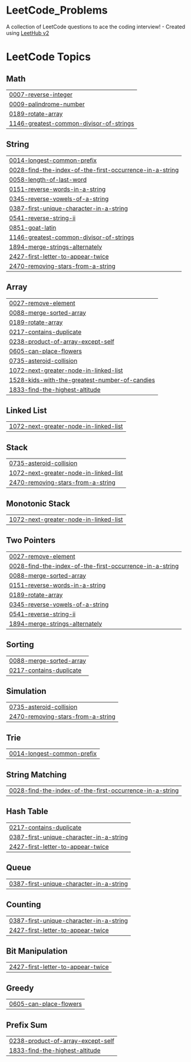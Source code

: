# LeetCode_Problems
A collection of LeetCode questions to ace the coding interview! - Created using [LeetHub v2](https://github.com/arunbhardwaj/LeetHub-2.0)

<!---LeetCode Topics Start-->
# LeetCode Topics
## Math
|  |
| ------- |
| [0007-reverse-integer](https://github.com/SAN-sia305/LeetCode_Problems/tree/master/0007-reverse-integer) |
| [0009-palindrome-number](https://github.com/SAN-sia305/LeetCode_Problems/tree/master/0009-palindrome-number) |
| [0189-rotate-array](https://github.com/SAN-sia305/LeetCode_Problems/tree/master/0189-rotate-array) |
| [1146-greatest-common-divisor-of-strings](https://github.com/SAN-sia305/LeetCode_Problems/tree/master/1146-greatest-common-divisor-of-strings) |
## String
|  |
| ------- |
| [0014-longest-common-prefix](https://github.com/SAN-sia305/LeetCode_Problems/tree/master/0014-longest-common-prefix) |
| [0028-find-the-index-of-the-first-occurrence-in-a-string](https://github.com/SAN-sia305/LeetCode_Problems/tree/master/0028-find-the-index-of-the-first-occurrence-in-a-string) |
| [0058-length-of-last-word](https://github.com/SAN-sia305/LeetCode_Problems/tree/master/0058-length-of-last-word) |
| [0151-reverse-words-in-a-string](https://github.com/SAN-sia305/LeetCode_Problems/tree/master/0151-reverse-words-in-a-string) |
| [0345-reverse-vowels-of-a-string](https://github.com/SAN-sia305/LeetCode_Problems/tree/master/0345-reverse-vowels-of-a-string) |
| [0387-first-unique-character-in-a-string](https://github.com/SAN-sia305/LeetCode_Problems/tree/master/0387-first-unique-character-in-a-string) |
| [0541-reverse-string-ii](https://github.com/SAN-sia305/LeetCode_Problems/tree/master/0541-reverse-string-ii) |
| [0851-goat-latin](https://github.com/SAN-sia305/LeetCode_Problems/tree/master/0851-goat-latin) |
| [1146-greatest-common-divisor-of-strings](https://github.com/SAN-sia305/LeetCode_Problems/tree/master/1146-greatest-common-divisor-of-strings) |
| [1894-merge-strings-alternately](https://github.com/SAN-sia305/LeetCode_Problems/tree/master/1894-merge-strings-alternately) |
| [2427-first-letter-to-appear-twice](https://github.com/SAN-sia305/LeetCode_Problems/tree/master/2427-first-letter-to-appear-twice) |
| [2470-removing-stars-from-a-string](https://github.com/SAN-sia305/LeetCode_Problems/tree/master/2470-removing-stars-from-a-string) |
## Array
|  |
| ------- |
| [0027-remove-element](https://github.com/SAN-sia305/LeetCode_Problems/tree/master/0027-remove-element) |
| [0088-merge-sorted-array](https://github.com/SAN-sia305/LeetCode_Problems/tree/master/0088-merge-sorted-array) |
| [0189-rotate-array](https://github.com/SAN-sia305/LeetCode_Problems/tree/master/0189-rotate-array) |
| [0217-contains-duplicate](https://github.com/SAN-sia305/LeetCode_Problems/tree/master/0217-contains-duplicate) |
| [0238-product-of-array-except-self](https://github.com/SAN-sia305/LeetCode_Problems/tree/master/0238-product-of-array-except-self) |
| [0605-can-place-flowers](https://github.com/SAN-sia305/LeetCode_Problems/tree/master/0605-can-place-flowers) |
| [0735-asteroid-collision](https://github.com/SAN-sia305/LeetCode_Problems/tree/master/0735-asteroid-collision) |
| [1072-next-greater-node-in-linked-list](https://github.com/SAN-sia305/LeetCode_Problems/tree/master/1072-next-greater-node-in-linked-list) |
| [1528-kids-with-the-greatest-number-of-candies](https://github.com/SAN-sia305/LeetCode_Problems/tree/master/1528-kids-with-the-greatest-number-of-candies) |
| [1833-find-the-highest-altitude](https://github.com/SAN-sia305/LeetCode_Problems/tree/master/1833-find-the-highest-altitude) |
## Linked List
|  |
| ------- |
| [1072-next-greater-node-in-linked-list](https://github.com/SAN-sia305/LeetCode_Problems/tree/master/1072-next-greater-node-in-linked-list) |
## Stack
|  |
| ------- |
| [0735-asteroid-collision](https://github.com/SAN-sia305/LeetCode_Problems/tree/master/0735-asteroid-collision) |
| [1072-next-greater-node-in-linked-list](https://github.com/SAN-sia305/LeetCode_Problems/tree/master/1072-next-greater-node-in-linked-list) |
| [2470-removing-stars-from-a-string](https://github.com/SAN-sia305/LeetCode_Problems/tree/master/2470-removing-stars-from-a-string) |
## Monotonic Stack
|  |
| ------- |
| [1072-next-greater-node-in-linked-list](https://github.com/SAN-sia305/LeetCode_Problems/tree/master/1072-next-greater-node-in-linked-list) |
## Two Pointers
|  |
| ------- |
| [0027-remove-element](https://github.com/SAN-sia305/LeetCode_Problems/tree/master/0027-remove-element) |
| [0028-find-the-index-of-the-first-occurrence-in-a-string](https://github.com/SAN-sia305/LeetCode_Problems/tree/master/0028-find-the-index-of-the-first-occurrence-in-a-string) |
| [0088-merge-sorted-array](https://github.com/SAN-sia305/LeetCode_Problems/tree/master/0088-merge-sorted-array) |
| [0151-reverse-words-in-a-string](https://github.com/SAN-sia305/LeetCode_Problems/tree/master/0151-reverse-words-in-a-string) |
| [0189-rotate-array](https://github.com/SAN-sia305/LeetCode_Problems/tree/master/0189-rotate-array) |
| [0345-reverse-vowels-of-a-string](https://github.com/SAN-sia305/LeetCode_Problems/tree/master/0345-reverse-vowels-of-a-string) |
| [0541-reverse-string-ii](https://github.com/SAN-sia305/LeetCode_Problems/tree/master/0541-reverse-string-ii) |
| [1894-merge-strings-alternately](https://github.com/SAN-sia305/LeetCode_Problems/tree/master/1894-merge-strings-alternately) |
## Sorting
|  |
| ------- |
| [0088-merge-sorted-array](https://github.com/SAN-sia305/LeetCode_Problems/tree/master/0088-merge-sorted-array) |
| [0217-contains-duplicate](https://github.com/SAN-sia305/LeetCode_Problems/tree/master/0217-contains-duplicate) |
## Simulation
|  |
| ------- |
| [0735-asteroid-collision](https://github.com/SAN-sia305/LeetCode_Problems/tree/master/0735-asteroid-collision) |
| [2470-removing-stars-from-a-string](https://github.com/SAN-sia305/LeetCode_Problems/tree/master/2470-removing-stars-from-a-string) |
## Trie
|  |
| ------- |
| [0014-longest-common-prefix](https://github.com/SAN-sia305/LeetCode_Problems/tree/master/0014-longest-common-prefix) |
## String Matching
|  |
| ------- |
| [0028-find-the-index-of-the-first-occurrence-in-a-string](https://github.com/SAN-sia305/LeetCode_Problems/tree/master/0028-find-the-index-of-the-first-occurrence-in-a-string) |
## Hash Table
|  |
| ------- |
| [0217-contains-duplicate](https://github.com/SAN-sia305/LeetCode_Problems/tree/master/0217-contains-duplicate) |
| [0387-first-unique-character-in-a-string](https://github.com/SAN-sia305/LeetCode_Problems/tree/master/0387-first-unique-character-in-a-string) |
| [2427-first-letter-to-appear-twice](https://github.com/SAN-sia305/LeetCode_Problems/tree/master/2427-first-letter-to-appear-twice) |
## Queue
|  |
| ------- |
| [0387-first-unique-character-in-a-string](https://github.com/SAN-sia305/LeetCode_Problems/tree/master/0387-first-unique-character-in-a-string) |
## Counting
|  |
| ------- |
| [0387-first-unique-character-in-a-string](https://github.com/SAN-sia305/LeetCode_Problems/tree/master/0387-first-unique-character-in-a-string) |
| [2427-first-letter-to-appear-twice](https://github.com/SAN-sia305/LeetCode_Problems/tree/master/2427-first-letter-to-appear-twice) |
## Bit Manipulation
|  |
| ------- |
| [2427-first-letter-to-appear-twice](https://github.com/SAN-sia305/LeetCode_Problems/tree/master/2427-first-letter-to-appear-twice) |
## Greedy
|  |
| ------- |
| [0605-can-place-flowers](https://github.com/SAN-sia305/LeetCode_Problems/tree/master/0605-can-place-flowers) |
## Prefix Sum
|  |
| ------- |
| [0238-product-of-array-except-self](https://github.com/SAN-sia305/LeetCode_Problems/tree/master/0238-product-of-array-except-self) |
| [1833-find-the-highest-altitude](https://github.com/SAN-sia305/LeetCode_Problems/tree/master/1833-find-the-highest-altitude) |
<!---LeetCode Topics End-->